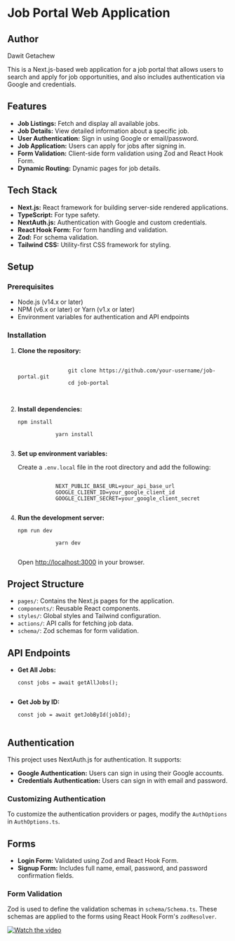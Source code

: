 <h1>Job Portal Web Application</h1>

<h2>Author</h2>
<p>Dawit Getachew</p>

<p>This is a Next.js-based web application for a job portal that allows users to search and apply for job opportunities, and also includes authentication via Google and credentials.</p>

<h2>Features</h2>
<ul>
    <li><strong>Job Listings:</strong> Fetch and display all available jobs.</li>
    <li><strong>Job Details:</strong> View detailed information about a specific job.</li>
    <li><strong>User Authentication:</strong> Sign in using Google or email/password.</li>
    <li><strong>Job Application:</strong> Users can apply for jobs after signing in.</li>
    <li><strong>Form Validation:</strong> Client-side form validation using Zod and React Hook Form.</li>
    <li><strong>Dynamic Routing:</strong> Dynamic pages for job details.</li>
</ul>

<h2>Tech Stack</h2>
<ul>
    <li><strong>Next.js:</strong> React framework for building server-side rendered applications.</li>
    <li><strong>TypeScript:</strong> For type safety.</li>
    <li><strong>NextAuth.js:</strong> Authentication with Google and custom credentials.</li>
    <li><strong>React Hook Form:</strong> For form handling and validation.</li>
    <li><strong>Zod:</strong> For schema validation.</li>
    <li><strong>Tailwind CSS:</strong> Utility-first CSS framework for styling.</li>
</ul>

<h2>Setup</h2>

<h3>Prerequisites</h3>
<ul>
    <li>Node.js (v14.x or later)</li>
    <li>NPM (v6.x or later) or Yarn (v1.x or later)</li>
    <li>Environment variables for authentication and API endpoints</li>
</ul>

<h3>Installation</h3>
<ol>
    <li><strong>Clone the repository:</strong>
        <pre>
            <code>
                git clone https://github.com/your-username/job-portal.git 
                cd job-portal
            </code>
        </pre>
    </li>
    <li><strong>Install dependencies:</strong>
        <pre><code>npm install
            <!-- or -->
            yarn install
        </code></pre>
    </li>
    <li><strong>Set up environment variables:</strong>
        <p>Create a <code>.env.local</code> file in the root directory and add the following:</p>
        <pre><code>
            NEXT_PUBLIC_BASE_URL=your_api_base_url
            GOOGLE_CLIENT_ID=your_google_client_id
            GOOGLE_CLIENT_SECRET=your_google_client_secret
        </code></pre>
    </li>
    <li><strong>Run the development server:</strong>
        <pre><code>npm run dev
            <!-- or -->
            yarn dev
        </code></pre>
        <p>Open <a href="http://localhost:3000">http://localhost:3000</a> in your browser.</p>
    </li>
</ol>

<h2>Project Structure</h2>
<ul>
    <li><code>pages/</code>: Contains the Next.js pages for the application.</li>
    <li><code>components/</code>: Reusable React components.</li>
    <li><code>styles/</code>: Global styles and Tailwind configuration.</li>
    <li><code>actions/</code>: API calls for fetching job data.</li>
    <li><code>schema/</code>: Zod schemas for form validation.</li>
</ul>

<h2>API Endpoints</h2>
<ul>
    <li><strong>Get All Jobs:</strong>
        <pre><code>const jobs = await getAllJobs();
        </code></pre>
    </li>
    <li><strong>Get Job by ID:</strong>
        <pre><code>const job = await getJobById(jobId);
        </code></pre>
    </li>
</ul>

<h2>Authentication</h2>
<p>This project uses NextAuth.js for authentication. It supports:</p>
<ul>
    <li><strong>Google Authentication:</strong> Users can sign in using their Google accounts.</li>
    <li><strong>Credentials Authentication:</strong> Users can sign in with email and password.</li>
</ul>

<h3>Customizing Authentication</h3>
<p>To customize the authentication providers or pages, modify the <code>AuthOptions</code> in <code>AuthOptions.ts</code>.</p>

<h2>Forms</h2>
<ul>
    <li><strong>Login Form:</strong> Validated using Zod and React Hook Form.</li>
    <li><strong>Signup Form:</strong> Includes full name, email, password, and password confirmation fields.</li>
</ul>

<h3>Form Validation</h3>
<p>Zod is used to define the validation schemas in <code>schema/Schema.ts</code>. These schemas are applied to the forms using React Hook Form's <code>zodResolver</code>.</p>

[![Watch the video](https://via.placeholder.com/320x240.png)](https://github.com/user-attachments/assets/069df58e-2b73-4dcd-9f58-0f33fd63425f)



